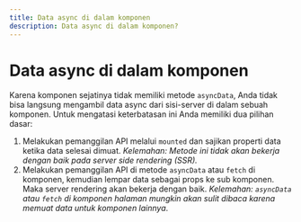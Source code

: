 ```yaml
---
title: Data async di dalam komponen
description: Data async di dalam komponen?
---
```


# Data async di dalam komponen

Karena komponen sejatinya tidak memiliki metode `asyncData`, Anda tidak bisa langsung mengambil data async dari sisi-server di dalam sebuah komponen. Untuk mengatasi keterbatasan ini Anda memiliki dua pilihan dasar:

1. Melakukan pemanggilan API melalui `mounted` dan sajikan properti data ketika data selesai dimuat. *Kelemahan: Metode ini tidak akan bekerja dengan baik pada server side rendering (SSR).*
2. Melakukan pemanggilan API di metode `asyncData` atau `fetch` di komponen, kemudian lempar data sebagai props ke sub komponen. Maka server rendering akan bekerja dengan baik. *Kelemahan: `asyncData` atau `fetch` di komponen halaman mungkin akan sulit dibaca karena memuat data untuk komponen lainnya*.

